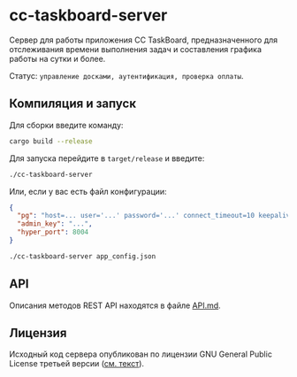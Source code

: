 # cc-taskboard-server

Сервер для работы приложения CC TaskBoard, предназначенного для отслеживания времени выполнения задач и составления графика работы на сутки и более.

Статус: `управление досками, аутентификация, проверка оплаты`.

## Компиляция и запуск

Для сборки введите команду:

```bash
cargo build --release
```

Для запуска перейдите в `target/release` и введите:

```bash
./cc-taskboard-server
```

Или, если у вас есть файл конфигурации:

```json
{
  "pg": "host=... user='...' password='...' connect_timeout=10 keepalives=0",
  "admin_key": "...",
  "hyper_port": 8004
}
```

```bash
./cc-taskboard-server app_config.json
```

## API

Описания методов REST API находятся в файле [API.md](./API.md).

## Лицензия

Исходный код сервера опубликован по лицензии GNU General Public License третьей версии ([см. текст](./LICENSE)).
